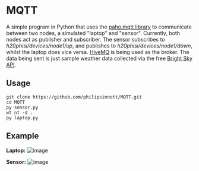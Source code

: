 # MQTT
A simple program in Python that uses the [paho.mqtt library](https://pypi.org/project/paho-mqtt) to communicate between two nodes, a simulated "laptop" and "sensor". Currently, both nodes act as publisher and subscriber. The sensor subscribes to *h20phisi/devices/node1/up*, and publishes to *h20phisi/devices/node1/down*, whilst the laptop does vice versa. [HiveMQ](broker.hivemq.com) is being used as the broker. The data being sent is just sample weather data collected via the free [Bright Sky API](https://brightsky.dev/).

## Usage
```
git clone https://github.com/philipsinnott/MQTT.git
cd MQTT
py sensor.py
wt nt -d .
py laptop.py
```

## Example
**Laptop:**
![image](https://user-images.githubusercontent.com/56341190/227933807-6285120b-3127-470e-826e-13d2230bdbe9.png)


**Sensor:**
![image](https://user-images.githubusercontent.com/56341190/227933674-c485d26c-88ba-42a6-8fb1-237ef0b5c10b.png)
